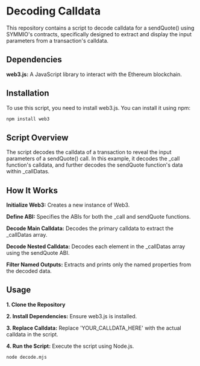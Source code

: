 # Decoding Calldata
This repository contains a script to decode calldata for a sendQuote() using SYMMIO's contracts, specifically designed to extract and display the input parameters from a transaction's calldata. 

## Dependencies 
**web3.js:** A JavaScript library to interact with the Ethereum blockchain.
## Installation
To use this script, you need to install web3.js. You can install it using npm:
```bash
npm install web3
```

## Script Overview
The script decodes the calldata of a transaction to reveal the input parameters of a sendQuote() call. In this example, it decodes the _call function's calldata, and further decodes the sendQuote function's data within _callDatas.

## How It Works
**Initialize Web3:** Creates a new instance of Web3.

**Define ABI:** Specifies the ABIs for both the _call and sendQuote functions.

**Decode Main Calldata:** Decodes the primary calldata to extract the _callDatas array.

**Decode Nested Calldata:** Decodes each element in the _callDatas array using the sendQuote ABI.

**Filter Named Outputs:** Extracts and prints only the named properties from the decoded data.

## Usage
**1. Clone the Repository**

**2. Install Dependencies:** Ensure web3.js is installed.

**3. Replace Calldata:** Replace 'YOUR_CALLDATA_HERE' with the actual calldata in the script.

**4. Run the Script:** Execute the script using Node.js.

```bash
node decode.mjs
```
